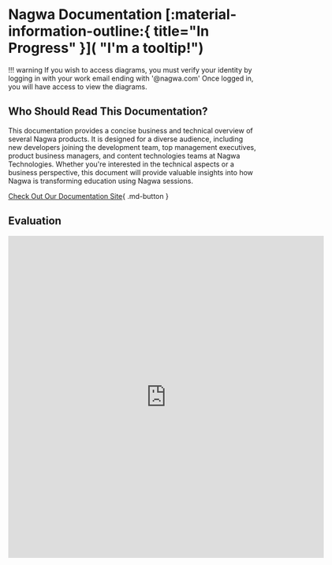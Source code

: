 # Nagwa Documentation [:material-information-outline:{ title="In Progress" }]( "I'm a tooltip!")


!!! warning
    If you wish to access diagrams, you must verify your identity by logging in with your work email ending with '@nagwa.com' Once logged in, you will have access to view the diagrams.


## Who Should Read This Documentation? 

This documentation provides a concise business and technical overview of several Nagwa products. It is designed for a diverse audience, including new developers joining the development team, top management executives, product business managers, and content technologies teams at Nagwa Technologies. Whether you're interested in the technical aspects or a business perspective, this document will provide valuable insights into how Nagwa is transforming education using Nagwa sessions.


[Check Out Our Documentation Site](https://documentation.nagwa.com/){ .md-button }

## Evaluation

<iframe src="https://docs.google.com/forms/d/e/1FAIpQLScH8i4Tl4fGmSC5FNS8Lq5SAuf0T88CG4TjLQ-jtAiInILB1w/viewform?embedded=true" width="640" height="653" frameborder="0" marginheight="0" marginwidth="0">Loading…</iframe>